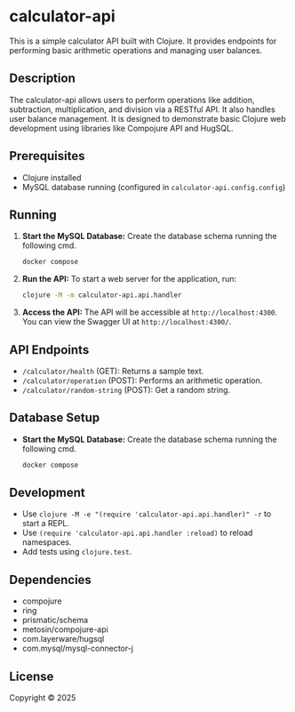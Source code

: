 # calculator-api

This is a simple calculator API built with Clojure. It provides endpoints for performing basic arithmetic operations and managing user balances.

## Description

The calculator-api allows users to perform operations like addition, subtraction, multiplication, and division via a RESTful API. It also handles user balance management. It is designed to demonstrate basic Clojure web development using libraries like Compojure API and HugSQL.

## Prerequisites

* Clojure installed
* MySQL database running (configured in `calculator-api.config.config`)

## Running

1.  **Start the MySQL Database:** Create the database schema running the following cmd.
    ```bash
    docker compose
    ```
2.  **Run the API:** To start a web server for the application, run:

    ```bash
    clojure -M -m calculator-api.api.handler
    ```

3.  **Access the API:** The API will be accessible at `http://localhost:4300`. You can view the Swagger UI at `http://localhost:4300/`.

## API Endpoints

* `/calculator/health` (GET): Returns a sample text.
* `/calculator/operation` (POST): Performs an arithmetic operation.
* `/calculator/random-string` (POST): Get a random string.

## Database Setup

* **Start the MySQL Database:** Create the database schema running the following cmd.
    ```bash
    docker compose
    ```

## Development

* Use `clojure -M -e "(require 'calculator-api.api.handler)" -r` to start a REPL.
* Use `(require 'calculator-api.api.handler :reload)` to reload namespaces.
* Add tests using `clojure.test`.

## Dependencies

* compojure
* ring
* prismatic/schema
* metosin/compojure-api
* com.layerware/hugsql
* com.mysql/mysql-connector-j

## License

Copyright © 2025
